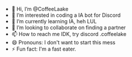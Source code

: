 - 👋 Hi, I’m @CoffeeLaake
- 👀 I’m interested in coding a IA bot for Discord
- 🌱 I’m currently learning IA, heh LUL
- 💞️ I’m looking to collaborate on finding a partner
- 📫 How to reach me IDK, try discord .coffeelake
- 😄 Pronouns: I don't want to start this mess
- ⚡ Fun fact: I'm a fast eater.

<!---
CoffeeLaake/CoffeeLaake is a ✨ special ✨ repository because its `README.md` (this file) appears on your GitHub profile.
You can click the Preview link to take a look at your changes.
--->
